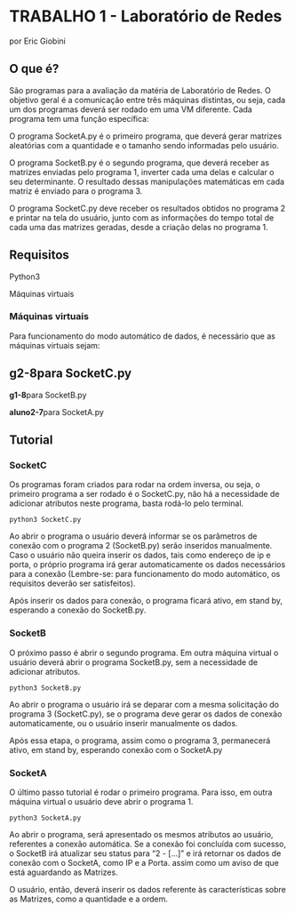 # TRABALHO 1  - Laboratório de Redes
por Eric Giobini

## O que é?

São programas para a avaliação da matéria de Laboratório de Redes. 
O objetivo geral é a comunicação entre três máquinas distintas, ou seja, cada um dos programas deverá ser rodado em uma VM diferente.
Cada programa tem uma função específica: 

O programa SocketA.py é o primeiro programa, que deverá gerar matrizes aleatórias com a quantidade e o tamanho sendo informadas pelo usuário.

O programa SocketB.py é o segundo programa, que deverá receber as matrizes enviadas pelo programa 1, inverter cada uma delas e calcular o seu determinante. O resultado dessas manipulações matemáticas em cada matriz é enviado para o programa 3.

O programa SocketC.py deve receber os resultados obtidos no programa 2 e printar na tela do usuário, junto com as informações do tempo total de cada uma das matrizes geradas, desde a criação delas no programa 1.

## Requisitos

Python3

Máquinas virtuais

### Máquinas virtuais
Para funcionamento do modo automático de dados, é necessário que as máquinas virtuais sejam:

**g2-8**para SocketC.py
-
**g1-8**para SocketB.py

**aluno2-7**para SocketA.py
 

## Tutorial
### SocketC


Os programas foram criados para rodar na ordem inversa, ou seja, o primeiro programa a ser rodado é o SocketC.py, não há a necessidade de adicionar atributos neste programa, basta rodá-lo pelo terminal.
~~~
python3 SocketC.py 
~~~
Ao abrir o programa o usuário deverá informar se os parâmetros de conexão com o programa 2 (SocketB.py) serão inseridos manualmente. Caso o usuário não queira inserir os dados, tais como endereço de ip e porta, o próprio programa irá gerar automaticamente os dados necessários para a conexão (Lembre-se: para funcionamento do modo automático, os requisitos deverão ser satisfeitos). 

Após inserir os dados para conexão, o programa ficará ativo, em stand by, esperando a conexão do SocketB.py. 
### SocketB
O próximo passo é abrir o segundo programa.
Em outra máquina virtual o usuário deverá abrir o programa SocketB.py, sem a necessidade de adicionar atributos.
~~~
python3 SocketB.py 
~~~ 
Ao abrir o programa o usuário irá se deparar com a mesma solicitação do programa 3 (SocketC.py), se o programa deve gerar os dados de conexão automaticamente, ou o usuário inserir manualmente os dados. 

Após essa etapa, o programa, assim como o programa 3, permanecerá ativo, em stand by, esperando conexão com o SocketA.py
### SocketA
O último passo tutorial é rodar o primeiro programa. Para isso, em outra máquina virtual o usuário deve abrir o programa 1.
~~~
python3 SocketA.py 
~~~ 
Ao abrir o programa, será apresentado os mesmos atributos ao usuário, referentes a conexão automática.
Se a conexão foi concluída com sucesso, o SocketB irá atualizar seu status para “2 - [...]” e irá retornar os dados de conexão com o SocketA, como IP e a Porta. assim como um aviso de que está aguardando as Matrizes. 

O usuário, então, deverá inserir os dados referente às características sobre as Matrizes, como a quantidade e a ordem.
